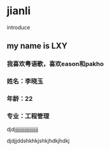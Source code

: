 # jianli
introduce
## my name is LXY
### 我喜欢粤语歌，喜欢eason和pakho
### 姓名：李晓玉
### 年龄：22
### 专业：工程管理


djdjjjjjjjjjjjjjjjjjjj


djdjjddshkhkjshkjhdkjhdkj
